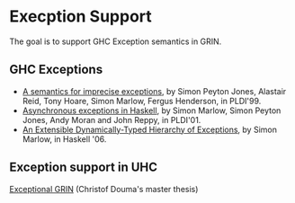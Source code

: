 # Execption Support

The goal is to support GHC Exception semantics in GRIN.

## GHC Exceptions

- [A semantics for imprecise exceptions](https://www.microsoft.com/en-us/research/wp-content/uploads/1999/05/except.pdf), by Simon Peyton Jones, Alastair Reid, Tony Hoare, Simon Marlow, Fergus Henderson, in PLDI'99.
- [Asynchronous exceptions in Haskell](https://www.microsoft.com/en-us/research/wp-content/uploads/2016/07/asynch-exns.pdf), by Simon Marlow, Simon Peyton Jones, Andy Moran and John Reppy, in PLDI'01.
- [An Extensible Dynamically-Typed Hierarchy of Exceptions](https://simonmar.github.io/bib/papers/ext-exceptions.pdf), by Simon Marlow, in Haskell '06.

## Exception support in UHC

[Exceptional GRIN](http://nbviewer.jupyter.org/github.com/uhc/uhc/blob/master/EHC/text/grinc/exceptionalgrin-final.pdf) (Christof Douma's master thesis)

